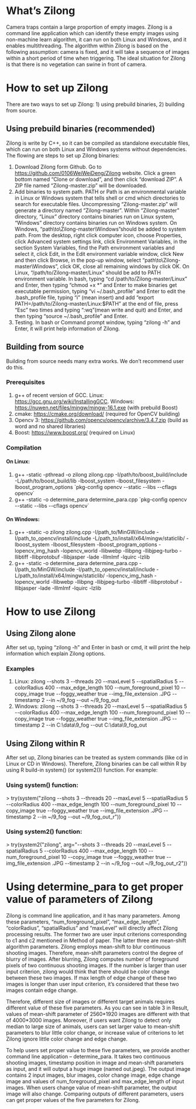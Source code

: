# What’s Zilong
Camera traps contain a large proportion of empty images. Zilong is a command line application which can identify these empty images using non-machine learn algorithm, it can run on both Linux and Windows, and it enables multithreading. The algorithm within Zilong is based on the following assumption: camera is fixed, and it will take a sequence of images within a short period of time when triggering. The ideal situation for Zilong is that there is no vegetation can swine in front of camera.
# How to set up Zilong
There are two ways to set up Zilong: 1) using prebuild binaries, 2) building from source.
## Using prebuild binaries (recommended)
Zilong is write by C++, so it can be compiled as standalone executable files, which can run on both Linux and Windows systems without dependencies. The flowing are steps to set up Zilong binaries:
1. Download Zilong form Github. Go to https://github.com/0106WeiWeiDeng/Zilong website. Click a green bottom named “Clone or download”, and then click “download ZIP”. A ZIP file named “Zilong-master.zip” will be downloaded.
2. Add binaries to system path. PATH or Path is an environmental variable in Linux or Windows system that tells shell or cmd which directories to search for executable files. Uncompressing “Zilong-master.zip” will generate a directory named “Zilong-master”. Within “Zilong-master” directory, “Linux” directory contains binaries run on Linux system, “Windows” directory contains binaries run on Windows system. On Windows, “path\to\Zilong-master\Windows”should be added to system path. From the desktop, right click computer icon, choose Properties, click Advanced system settings link, click Environment Variables, in the section System Variables, find the Path environment variables and select it, click Edit, in the Edit environment variable window, click New and then click Browse, in the pop-up window, select “path\to\Zilong-master\Windows”, click OK, close all remaining windows by click OK. On Linux, “/path/to/Zilong-master/Linux” should be add to PATH environment variable. In bash, typing “cd /path/to/Zilong-master/Linux” and Enter, then typing “chmod +x *” and Enter to make binaries get executable permission, typing “vi ~/.bash_profile” and Enter to edit the .bash_profile file, typing “i” (mean insert) and add “export PATH=/path/to/Zilong-master/Linux:$PATH” at the end of file, press “Esc” two times and typing “:wq”(mean write and quit) and Enter, and then typing “source ~/.bash_profile” and Enter.
3. Testing. In bash or Command prompt window, typing “zilong -h” and Enter, it will print help information of Zilong.
## Building from source
Building from source needs many extra works. We don’t recommend user do this.
### Prerequisites
1. g++ of recent version of GCC. 
Linux: https://gcc.gnu.org/wiki/InstallingGCC.
Windows: https://nuwen.net/files/mingw/mingw-16.1.exe (with prebuild Boost)
2. cmake: https://cmake.org/download/ (required for OpenCV building)
3. Opencv 3: https://github.com/opencv/opencv/archive/3.4.7.zip (build as word and no shared libraries)
4. Boost: https://www.boost.org/ (required on Linux)
### Compilation
#### On Linux: 
1. g++ -static -pthread -o zilong zilong.cpp -I/path/to/boost_build/include -L/path/to/boost_build/lib -lboost_system -lboost_filesystem -lboost_program_options \`pkg-config opencv --static --libs --cflags opencv\`
2. g++ -static -o determine_para determine_para.cpp \`pkg-config opencv --static --libs --cflags opencv\`
#### On Windows:
1. g++ -static -o zilong zilong.cpp -I/path_to/MinGW/include -I/path_to_opencv/install/include -L/path_to/install/x64/mingw/staticlib/ -lboost_system -lboost_filesystem -lboost_program_options -lopencv_img_hash -lopencv_world -llibwebp -llibpng -llibjpeg-turbo -llibtiff -llibprotobuf -llibjasper -lade -lIlmImf -lquirc -lzlib
2. g++ -static -o determine_para determine_para.cpp -I/path_to/MinGW/include -I/path_to_opencv/install/include -L/path_to/install/x64/mingw/staticlib/ -lopencv_img_hash -lopencv_world -llibwebp -llibpng -llibjpeg-turbo -llibtiff -llibprotobuf -llibjasper -lade -lIlmImf -lquirc -lzlib
# How to use Zilong
## Using Zilong alone
After set up, typing “zilong -h” and Enter in bash or cmd, it will print the help information which explain Zilong options.
### Examples
1. Linux: zilong --shots 3 --threads 20 --maxLevel 5 --spatialRadius 5 --colorRadius 400 --max_edge_length 100 --num_foreground_pixel 10 --copy_image true --foggy_weather true --img_file_extension .JPG --timestamp 2 --in ~/9_fog --out ~/9_fog_out
2. Windows: zilong --shots 3 --threads 20 --maxLevel 5 --spatialRadius 5 --colorRadius 400 --max_edge_length 100 --num_foreground_pixel 10 --copy_image true --foggy_weather true --img_file_extension .JPG --timestamp 2 --in C:\data\9_fog --out C:\data\9_fog_out
## Using Zilong within R
After set up, Zilong binaries can be treated as system commands (like cd in Linux or CD in Windows). Therefore, Zilong binaries can be call within R by using R build-in system() (or system2()) function. For example:
### Using system() function:
\> try(system("zilong --shots 3 --threads 20 --maxLevel 5 --spatialRadius 5 --colorRadius 400 --max_edge_length 100 --num_foreground_pixel 10 --copy_image true --foggy_weather true --img_file_extension .JPG --timestamp 2 --in ~/9_fog --out ~/9_fog_out_r"))
### Using system2() function: 
\> try(system2("zilong", arg="--shots 3 --threads 20 --maxLevel 5 --spatialRadius 5 --colorRadius 400 --max_edge_length 100 --num_foreground_pixel 10 --copy_image true --foggy_weather true --img_file_extension .JPG --timestamp 2 --in ~/9_fog --out ~/9_fog_out_r2"))
# Using determine_para to get proper value of parameters of Zilong
Zilong is command line application, and it has many parameters. Among these parameters, “num_foreground_pixel”, “max_edge_length”, “colorRadius”, “spatialRadius” and “maxLevel” will directly affect Zilong processing results. The former two are user input criterions corresponding to c1 and c2 mentioned in Method of paper. The latter three are mean-shift algorithm parameters. Zilong employs mean-shift to blur continuous shooting images. Therefore, mean-shift parameters control the degree of blurry of images. After blurring, Zilong computes number of foreground pixels of two continuous shooting images. If the number is larger than user input criterion, zilong would think that there should be color change between these two images. If max length of edge change of these two images is longer than user input criterion, it’s considered that these two images contain edge change.

Therefore, different size of images or different target animals requires different value of these five parameters. As you can see in table 3 in Result, values of mean-shift parameter of 2560\*1920 images are different with that of 4000\*3000 images. Moreover, if users want Zilong to detect only median to large size of animals, users can set larger value to mean-shift parameters to blur little color change, or increase value of criterions to let Zilong ignore little color change and edge change.

To help users set proper value to these five parameters, we provide another command line application – determine_para. It takes two continuous shooting images, timestamp position in image and mean-shift parameters as input, and it will output a huge image (named out.jpeg). The output image contains 2 input images, blur images, color change image, edge change image and values of num_foreground_pixel and max_edge_length of input images. When users change value of mean-shift parameter, the output image will also change. Comparing outputs of different parameters, users can get proper values of the five parameters for Zilong.
